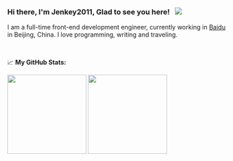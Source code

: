 ### Hi there, I'm Jenkey2011, Glad to see you here! &nbsp; ![](https://count.jenkey2011.xyz/badge?id=jenkey2011.jenkey2011)

I am a full-time front-end development engineer, currently working in [Baidu](https://github.com/baidu) in Beijing, China. I love programming, writing and traveling.

<!-- 
<img align="right" alt="GIF" src="./coding.gif?raw=true" width="408" height="318" />
  

**Talking about Personal Stuffs:**

- 👨🏻‍💻 I’m currently working on something cool;
- 🚀 I’m currently learning Data Structures and Algorithms on [leetcode](https://leetcode.com/GKassym);
- 💬 Ask me about anything, I am happy to help;
- 📝 I regulary write articles on [medium](https://gapur-kassym.medium.com);
- 📫 How to reach me: gapur.kassym@gmail.com;
- 📝 [Resume](https://gkassym.netlify.app/Resume.pdf). -->

</br>

📈 **My GitHub Stats:**

<p>
  <img height="180em" src="https://github-readme-stats.vercel.app/api?username=jenkey2011&show_icons=true&hide_border=true&&count_private=true&include_all_commits=true" />
  <img height="180em" src="https://github-readme-stats.vercel.app/api/top-langs/?username=jenkey2011&exclude_repo=KNN-Image-Classification&show_icons=true&hide_border=true&layout=compact&langs_count=8"/>
</p>




